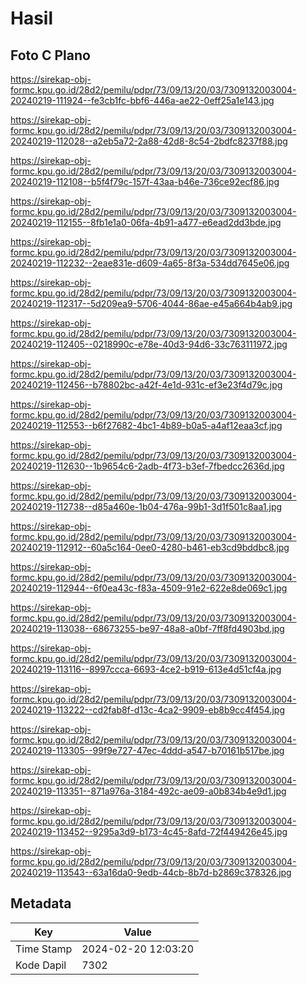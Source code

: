 # Hasil

## Foto C Plano

https://sirekap-obj-formc.kpu.go.id/28d2/pemilu/pdpr/73/09/13/20/03/7309132003004-20240219-111924--fe3cb1fc-bbf6-446a-ae22-0eff25a1e143.jpg

https://sirekap-obj-formc.kpu.go.id/28d2/pemilu/pdpr/73/09/13/20/03/7309132003004-20240219-112028--a2eb5a72-2a88-42d8-8c54-2bdfc8237f88.jpg

https://sirekap-obj-formc.kpu.go.id/28d2/pemilu/pdpr/73/09/13/20/03/7309132003004-20240219-112108--b5f4f79c-157f-43aa-b46e-736ce92ecf86.jpg

https://sirekap-obj-formc.kpu.go.id/28d2/pemilu/pdpr/73/09/13/20/03/7309132003004-20240219-112155--8fb1e1a0-06fa-4b91-a477-e6ead2dd3bde.jpg

https://sirekap-obj-formc.kpu.go.id/28d2/pemilu/pdpr/73/09/13/20/03/7309132003004-20240219-112232--2eae831e-d609-4a65-8f3a-534dd7645e06.jpg

https://sirekap-obj-formc.kpu.go.id/28d2/pemilu/pdpr/73/09/13/20/03/7309132003004-20240219-112317--5d209ea9-5706-4044-86ae-e45a664b4ab9.jpg

https://sirekap-obj-formc.kpu.go.id/28d2/pemilu/pdpr/73/09/13/20/03/7309132003004-20240219-112405--0218990c-e78e-40d3-94d6-33c763111972.jpg

https://sirekap-obj-formc.kpu.go.id/28d2/pemilu/pdpr/73/09/13/20/03/7309132003004-20240219-112456--b78802bc-a42f-4e1d-931c-ef3e23f4d79c.jpg

https://sirekap-obj-formc.kpu.go.id/28d2/pemilu/pdpr/73/09/13/20/03/7309132003004-20240219-112553--b6f27682-4bc1-4b89-b0a5-a4af12eaa3cf.jpg

https://sirekap-obj-formc.kpu.go.id/28d2/pemilu/pdpr/73/09/13/20/03/7309132003004-20240219-112630--1b9654c6-2adb-4f73-b3ef-7fbedcc2636d.jpg

https://sirekap-obj-formc.kpu.go.id/28d2/pemilu/pdpr/73/09/13/20/03/7309132003004-20240219-112738--d85a460e-1b04-476a-99b1-3d1f501c8aa1.jpg

https://sirekap-obj-formc.kpu.go.id/28d2/pemilu/pdpr/73/09/13/20/03/7309132003004-20240219-112912--60a5c164-0ee0-4280-b461-eb3cd9bddbc8.jpg

https://sirekap-obj-formc.kpu.go.id/28d2/pemilu/pdpr/73/09/13/20/03/7309132003004-20240219-112944--6f0ea43c-f83a-4509-91e2-622e8de069c1.jpg

https://sirekap-obj-formc.kpu.go.id/28d2/pemilu/pdpr/73/09/13/20/03/7309132003004-20240219-113038--68673255-be97-48a8-a0bf-7ff8fd4903bd.jpg

https://sirekap-obj-formc.kpu.go.id/28d2/pemilu/pdpr/73/09/13/20/03/7309132003004-20240219-113116--8997ccca-6693-4ce2-b919-613e4d51cf4a.jpg

https://sirekap-obj-formc.kpu.go.id/28d2/pemilu/pdpr/73/09/13/20/03/7309132003004-20240219-113222--cd2fab8f-d13c-4ca2-9909-eb8b9cc4f454.jpg

https://sirekap-obj-formc.kpu.go.id/28d2/pemilu/pdpr/73/09/13/20/03/7309132003004-20240219-113305--99f9e727-47ec-4ddd-a547-b70161b517be.jpg

https://sirekap-obj-formc.kpu.go.id/28d2/pemilu/pdpr/73/09/13/20/03/7309132003004-20240219-113351--871a976a-3184-492c-ae09-a0b834b4e9d1.jpg

https://sirekap-obj-formc.kpu.go.id/28d2/pemilu/pdpr/73/09/13/20/03/7309132003004-20240219-113452--9295a3d9-b173-4c45-8afd-72f449426e45.jpg

https://sirekap-obj-formc.kpu.go.id/28d2/pemilu/pdpr/73/09/13/20/03/7309132003004-20240219-113543--63a16da0-9edb-44cb-8b7d-b2869c378326.jpg


## Metadata

| Key        | Value               |
| ---------- | ------------------- |
| Time Stamp | 2024-02-20 12:03:20 |
| Kode Dapil | 7302                |



